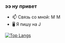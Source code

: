 ### ээ ну привет

- 📫 Связь со мной: <a href="https://vk.com/filatovpr"><img height="14" src="https://img.shields.io/badge/vk-blue?logo=vk&logoColor=white" alt="Me!"/></a> <a href="https://t.me/filatovpr"><img height="14" src="https://img.shields.io/badge/tg-blue?logo=tg&logoColor=white" alt="Me!"/></a>
- 🖥 Я пишу на <a href="https://learn.javascript.ru/"><img height="14" src="https://img.shields.io/badge/JavaScript-F7DF1E?style=flat&logo=JavaScript&logoColor=white" alt="JavaScript"/></a>

[![Top Langs](https://github-readme-stats.vercel.app/api/top-langs/?username=filatovpr&layout=compact)](https://github.com/anuraghazra/github-readme-stats)<br>
